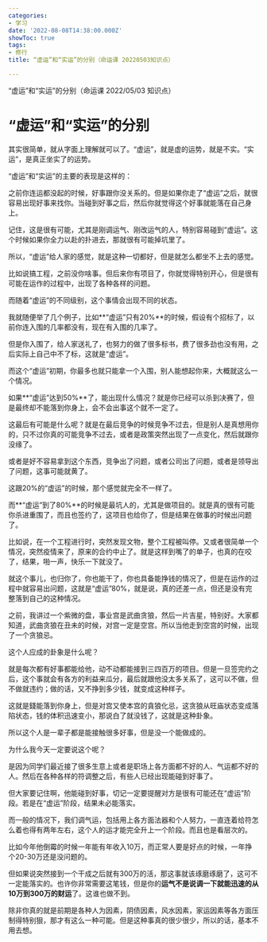 ```yaml
---
categories:
- 学习
date: '2022-08-08T14:38:00.000Z'
showToc: true
tags:
- 修行
title: “虚运”和“实运”的分别（命运课 20220503知识点）

---
```




“虚运”和“实运”的分别（命运课 2022/05/03 知识点）

# “虚运”和“实运”的分别

其实很简单，就从字面上理解就可以了。“虚运”，就是虚的运势，就是不实。“实运”，是真正坐实了的运势。

“虚运”和“实运”的主要的表现是这样的：

之前你连运都没起的时候，好事跟你没关系的。但是如果你走了“虚运”之后，就很容易出现好事来找你。当碰到好事之后，然后你就觉得这个好事就能落在自己身上。

记住，这是很有可能，尤其是刚调运气、刚改运气的人，特别容易碰到“虚运”。这个时候如果你全力以赴的扑进去，那就很有可能掉坑里了。

所以，“虚运”给人家的感觉，就是这种一切都好，但是就怎么都坐不上去的感觉。

比如说搞工程，之前没你啥事。但后来你有项目了，你就觉得特别开心，但是很有可能在运作的过程中，出现了各种各样的问题。

而随着“虚运”的不同级别，这个事情会出现不同的状态。

我就随便举了几个例子，比如**“虚运”只有20%**的时候，假设有个招标了，以前你连入围的几率都没有，现在有入围的几率了。

但是你入围了，给人家送礼了，也努力的做了很多标书，费了很多劲也没有用，之后实际上自己中不了标，这就是“虚运”。

而这个“虚运”初期，你最多也就只能拿一个入围，别人能想起你来，大概就这么一个情况。

如果**“虚运”达到50%**了，能出现什么情况？就是你已经可以杀到决赛了，但是最终却不能落到你身上，会不会出事这个就不一定了。

这最后有可能是什么呢？就是在最后竞争的时候竞争不过去，但是别人是真想用你的，只不过你真的可能竞争不过去，或者是政策突然出现了一点变化，然后就跟你没缘了。

或者是好不容易拿到这个东西，竞争出了问题，或者公司出了问题，或者是领导出了问题，这事可能就黄了。

这跟20%的“虚运”的时候，那个感觉就完全不一样了。

而**“虚运”到了80%**的时候是最坑人的，尤其是做项目的。就是真的很有可能你杀进重围了，而且也签约了，这项目也给你了，但是结果在做事的时候出问题了。

比如说，在一个工程进行时，突然发现文物，整个工程被叫停。又或者很简单一个情况，突然疫情来了，原来的合约中止了。就是这样到嘴了的单子，也真的在咬了，结果，啪一声，快乐一下就没了。

就这个事儿，也归你了，你也能干了，你也具备能挣钱的情况了，但是在运作的过程中就容易出问题，这就是“虚运”80%，就是说，真的还差一点，但还是没有完整落到自己的这种情况。

之前，我讲过一个紫微的盘，事业宫是武曲贪狼，然后一片吉星，特别好。大家都知道，武曲贪狼在丑未的时候，对宫一定是空宫。所以当他走到空宫的时候，出现了一个贪狼忌。

这个人应成的卦象是什么呢？

就是每次都有好事都能给他，动不动都能接到三四百万的项目。但是一旦签完约之后，这个事就会有各方的利益来瓜分，最后就跟他没太多关系了，这可以不做，但不做就违约；做的话，又不挣到多少钱，就变成这种样子。

这就是錢能落到你身上，但是对宫又使本宫的貪狼化忌，这贪狼从旺庙状态变成落陷状态，钱的体积迅速变小，那说白了就没钱了，这就是这种卦象。

所以这个人是一辈子都是能接触很多好事，但是没一个能做成的。

为什么我今天一定要说这个呢？

是因为同学们最近接了很多生意上或者是职场上各方面都不好的人、气运都不好的人。然后在各种各样的符调整之后，有些人已经出现能碰到好事了。

但大家要记住啊，他能碰到好事，切记一定要提醒对方是很有可能还在“虚运”阶段。若是在“虚运”阶段，结果未必能落实。

而一般的情况下，我们调气运，包括用上各方面法器和个人努力，一直连着给符怎么着也得有两年左右，这个人的运才能完全升上一个阶段。而且也是看层次的。

比如今年他倒霉的时候一年能有年收入10万，而正常人要是好点的时候，一年挣个20-30万还是没问题的。

但如果说突然接到一个干成之后就有300万的活，那这事就该琢磨琢磨了，这可不一定能落实的。也许你非常需要这笔钱，但是你的**运气不是说调一下就能迅速的从10万到300万的财运**了。这谁也做不到。

除非你真的就是前期是各种人为因素，阴债因素，风水因素，家运因素等各方面压制得特别狠，那才有这么一种可能。但是这种事真的很少很少，所以的话，基本不用去想。

